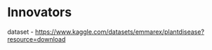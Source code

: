 # Innovators                          
                               
dataset - https://www.kaggle.com/datasets/emmarex/plantdisease?resource=download   

 
    


 
 
